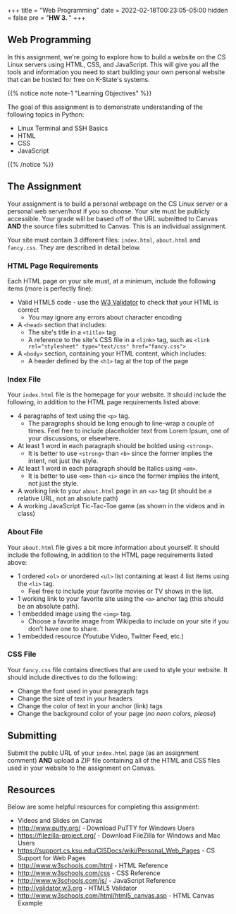 +++
title = "Web Programming"
date = 2022-02-18T00:23:05-05:00
hidden = false
pre = "<b>HW 3. </b>"
+++

## Web Programming

In this assignment, we're going to explore how to build a website on the CS Linux servers using HTML, CSS, and JavaScript. This will give you all the tools and information you need to start building your own personal website that can be hosted for free on K-State's systems.

{{% notice note note-1 "Learning Objectives" %}}

The goal of this assignment is to demonstrate understanding of the following topics in Python:

* Linux Terminal and SSH Basics
* HTML
* CSS
* JavaScript

{{% /notice %}}

## The Assignment

Your assignment is to build a personal webpage on the CS Linux server or a personal web server/host if you so choose. Your site must be publicly accessible. Your grade will be based off of the URL submitted to Canvas **AND** the source files submitted to Canvas.  This is an individual assignment.   

Your site must contain 3 different files: `index.html`, `about.html` and `fancy.css`. They are described in detail below.

### HTML Page Requirements

Each HTML page on your site must, at a minimum, include the following items (more is perfectly fine): 

* Valid HTML5 code - use the [W3 Validator](http://validator.w3.org) to check that your HTML is correct
    * You may ignore any errors about character encoding
*  A `<head>` section that includes:  
    * The site's title in a `<title>` tag 
    * A reference to the site's CSS file in a `<link>` tag, such as `<link rel="stylesheet" type="text/css" href="fancy.css">`
* A `<body>` section, containing your HTML content, which includes:
    * A header defined by the `<h1>` tag at the top of the page 
 
### Index File

Your `index.html` file is the homepage for your website. It should include the following, in addition to the HTML page requirements listed above:

* 4 paragraphs of text using the `<p>` tag. 
    * The paragraphs should be long enough to line-wrap a couple of times. Feel free to include placeholder text from Lorem Ipsum, one of your discussions, or elsewhere. 
* At least 1 word in each paragraph should be bolded using `<strong>`.
    * It is better to use `<strong>` than `<b>` since the former implies the intent, not just the style.
* At least 1 word in each paragraph should be italics using `<em>`. 
    * It is better to use `<em>` than `<i>` since the former implies the intent, not just the style.
* A working link to your `about.html` page in an `<a>` tag (it should be a relative URL, not an absolute path) 
* A working JavaScript Tic-Tac-Toe game (as shown in the videos and in class) 
 
### About File

Your `about.html` file gives a bit more information about yourself. It should include the following, in addition to the HTML page requirements listed above:

* 1 ordered `<ol>` or unordered `<ul>` list containing at least 4 list items using the `<li>` tag. 
    * Feel free to include your favorite movies or TV shows in the list. 
* 1 working link to your favorite site using the `<a>` anchor tag (this should be an absolute path). 
* 1 embedded image using the `<img>` tag. 
    * Choose a favorite image from Wikipedia to include on your site if you don’t have one to share. 
* 1 embedded resource (Youtube Video, Twitter Feed, etc.) 
 
### CSS File

Your `fancy.css` file contains directives that are used to style your website. It should include directives to do the following: 

* Change the font used in your paragraph tags 
* Change the size of text in your headers 
* Change the color of text in your anchor (link) tags 
* Change the background color of your page (_no neon colors, please_) 
 
## Submitting
 
Submit the public URL of your `index.html` page (as an assignment comment) **AND** upload a ZIP file containing all of the HTML and CSS files used in your website to the assignment on Canvas.
 
## Resources

Below are some helpful resources for completing this assignment:

* Videos and Slides on Canvas 
* http://www.putty.org/ - Download PuTTY for Windows Users 
* https://filezilla-project.org/ - Download FileZilla for Windows and Mac Users 
* https://support.cs.ksu.edu/CISDocs/wiki/Personal_Web_Pages - CS Support for Web Pages 
* http://www.w3schools.com/html - HTML Reference 
* http://www.w3schools.com/css - CSS Reference 
* http://www.w3schools.com/js/ - JavaScript Reference 
* http://validator.w3.org - HTML5 Validator 
* http://www.w3schools.com/html/html5_canvas.asp - HTML Canvas Example
